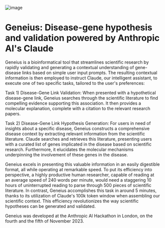 ![image](https://github.com/aaronwtr/Geneius-AnthropicAI-Hackaton/assets/54633647/42386179-410c-4711-98c0-3d18932fbd70)
# Geneius: Disease-gene hypothesis and validation powered by Anthropic AI's Claude
Geneius is a bioinformatical tool that streamlines scientific research by rapidly validating and generating a contextual understanding of gene-disease links based on simple user input prompts. The resulting contextual information is then employed to instruct Claude, our intelligent assistant, to execute one of two specific tasks, tailored to the user's preferences:

Task 1) Disease-Gene Link Validation: When presented with a hypothetical disease-gene link, Geneius searches through the scientific literature to find compelling evidence supporting this association. It then provides a molecular explanation, complete with a citation to the relevant research papers.

Task 2) Disease-Gene Link Hypothesis Generation: For users in need of insights about a specific disease, Geneius constructs a comprehensive disease context by extracting relevant information from the scientific literature. Claude searches and retrieves this literature, presenting users with a curated list of genes implicated in the disease based on scientific research. Furthermore, it elucidates the molecular mechanisms underpinning the involvement of these genes in the disease.

Geneius excels in presenting this valuable information in an easily digestible format, all while operating at remarkable speed. To put its efficiency into perspective, a highly productive human researcher, capable of reading at an average speed of 240 words per minute, would need a staggering 10 hours of uninterrupted reading to parse through 500 pieces of scientific literature. In contrast, Geneius accomplishes this task in around 5 minutes, thanks to its utilization of Claude's 100k token window when assembling our scientific context. This efficiency revolutionizes the way scientific hypotheses can be generated and validated.

Geneius was developed at the Anthropic AI Hackathon in London, on the fourth and the fifth of November 2023. 
